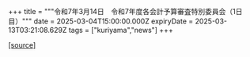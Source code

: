 +++
title = """令和7年3月14日　令和7年度各会計予算審査特別委員会（1日目）"""
date = 2025-03-04T15:00:00.000Z
expiryDate = 2025-03-13T03:21:08.629Z
tags = ["kuriyama","news"]
+++


[[source]](https://www.town.kuriyama.hokkaido.jp/site/gikai/26286.html)
